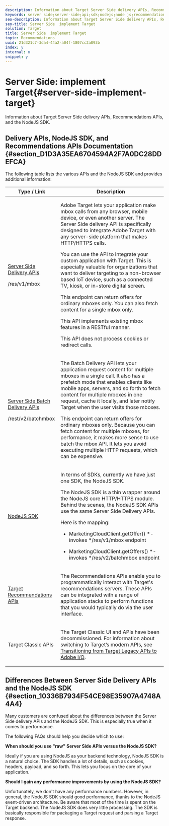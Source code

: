 ```yaml
---
description: Information about Target Server Side delivery APIs, Recommendations APIs, and the NodeJS SDK.
keywords: server side;server-side;api;sdk;nodejs;node js;recommendations api
seo-description: Information about Target Server Side delivery APIs, Recommendations APIs, and the NodeJS SDK.
seo-title: Server Side  implement Target
solution: Target
title: Server Side  implement Target
topic: Recommendations
uuid: 21d321c7-3da4-44a2-a04f-1807cc2a893b
index: y
internal: n
snippet: y
---
```


# Server Side: implement Target{#server-side-implement-target}

Information about Target Server Side delivery APIs, Recommendations APIs, and the NodeJS SDK.

## Delivery APIs, NodeJS SDK, and Recommendations APIs Documentation {#section_D1D3A35EA6704594A2F7A0DC28DDEFCA}

The following table lists the various APIs and the NodeJS SDK and provides additional information:

<table id="table_A8DCB8FB8CBF4AA49FB562B9A3EB0E81"> 
 <thead> 
  <tr> 
   <th colname="col1" class="entry"> Type / Link </th> 
   <th colname="col2" class="entry"> Description </th> 
  </tr>
 </thead>
 <tbody> 
  <tr> 
   <td colname="col1"> <p><a href="https://developers.adobetarget.com/api/#server-side-delivery" format="http" scope="external"> Server Side Delivery APIs</a> </p> <p>/res/v1/mbox </p> </td> 
   <td colname="col2"> <p>Adobe Target lets your application make mbox calls from any browser, mobile device, or even another server. The Server Side delivery API is specifically designed to integrate Adobe Target with any server-side platform that makes HTTP/HTTPS calls. </p> <p>You can use the API to integrate your custom application with Target. This is especially valuable for organizations that want to deliver targeting to a non-browser based IoT device, such as a connected TV, kiosk, or in-store digital screen. </p> <p>This endpoint can return offers for ordinary mboxes only. You can also fetch content for a single mbox only. </p> <p>This API implements existing mbox features in a RESTful manner. </p> <p>This API does not process cookies or redirect calls. </p> </td> 
  </tr> 
  <tr> 
   <td colname="col1"> <p><a href="https://developers.adobetarget.com/api/#server-side-batch-delivery" format="http" scope="external"> Server Side Batch Delivery APIs</a> </p> <p>/rest/v2/batchmbox </p> </td> 
   <td colname="col2"> <p>The Batch Delivery API lets your application request content for multiple mboxes in a single call. It also has a prefetch mode that enables clients like mobile apps, servers, and so forth to fetch content for multiple mboxes in one request, cache it locally, and later notify Target when the user visits those mboxes. </p> <p>This endpoint can return offers for ordinary mboxes only. Because you can fetch content for multiple mboxes, for performance, it makes more sense to use batch the mbox API. It lets you avoid executing multiple HTTP requests, which can be expensive. </p> </td> 
  </tr> 
  <tr> 
   <td colname="col1"> <p><a href="https://www.npmjs.com/package/@adobe/target-node-client" format="https" scope="external"> NodeJS SDK</a> </p> </td> 
   <td colname="col2"> <p>In terms of SDKs, currently we have just one SDK, the NodeJS SDK. </p> <p>The NodeJS SDK is a thin wrapper around the NodeJS core HTTP/HTTPS module. Behind the scenes, the NodeJS SDK APIs use the same Server Side Delivery APIs. </p> <p>Here is the mapping: </p> <p> 
     <ul id="ul_9B959ED6F1AF4E0BA04084D74CAAE0B7"> 
      <li id="li_870A31104EAE4EE381608E813DB75BA7"> <p>MarketingCloudClient.getOffer() *- invokes */res/v1/mbox endpoint </p> </li> 
      <li id="li_51B95B848C5F4A438B0EAE9B7D0293E5"> <p>MarketingCloudClient.getOffers() *- invokes */res/v2/batchmbox endpoint </p> </li> 
     </ul> </p> </td> 
  </tr> 
  <tr> 
   <td colname="col1"> <p><a href="https://www.adobe.io/apis/experiencecloud/target/docs/getting-started.html" format="html" scope="external"> Target Recommendations APIs</a> </p> </td> 
   <td colname="col2"> <p>The Recommendations APIs enable you to programmatically interact with Target's recommendations servers. These APIs can be integrated with a range of application stacks to perform functions that you would typically do via the user interface. </p> </td> 
  </tr> 
  <tr> 
   <td colname="col1"> <p>Target Classic APIs </p> </td> 
   <td colname="col2"> <p>The Target Classic UI and APIs have been decommissioned. For information about switching to Target’s modern APIs, see <a href="../../c-implementing-target/c-api-and-sdk-overview/c-target-api-documentation.md#concept_3A31E26C8FAF49598152ACFE088BD4D2" format="dita" scope="local"> Transitioning from Target Legacy APIs to Adobe I/O</a>. </p> </td> 
  </tr> 
 </tbody> 
</table>

## Differences Between Server Side Delivery APIs and the NodeJS SDK {#section_10336B7934F54CE98E35907A4748A4A4}

Many customers are confused about the differences between the Server Side delivery APIs and the NodeJS SDK. This is especially true when it comes to performance.

The following FAQs should help you decide which to use:

**When should you use "raw" Server Side APIs versus the NodeJS SDK?**

Ideally if you are using NodeJS as your backend technology, NodeJS SDK is a natural choice. The SDK handles a lot of details, such as cookies, headers, payload, and so forth. This lets you focus on the core of your application.

**Should I gain any performance improvements by using the NodeJS SDK?**

Unfortunately, we don't have any performance numbers. However, in general, the NodeJS SDK should good performance, thanks to the NodeJS event-driven architecture. Be aware that most of the time is spent on the Target backend. The NodeJS SDK does very little processing. The SDK is basically responsible for packaging a Target request and parsing a Target response. 
